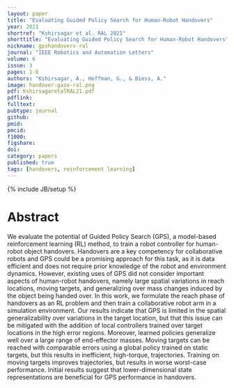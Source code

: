 ```yaml
---
layout: paper
title: "Evaluating Guided Policy Search for Human-Robot Handovers"
year: 2021
shortref: "Kshirsagar et al. RAL 2021"
shorttitle: "Evaluating Guided Policy Search for Human-Robot Handovers"
nickname: gpshandovers-ral
journal: "IEEE Robotics and Automation Letters"
volume: 6 
issue: 3
pages: 1-8
authors: "Kshirsagar, A., Hoffman, G., & Biess, A."
image: handover-gaze-ral.png
pdf: KshirsagaretalRAL21.pdf
pdflink: 
fulltext:  
pubtype: journal
github:
pmid:  
pmcid:
f1000:
figshare:
doi: 
category: papers
published: true
tags: [handovers, reinforcement learning]
---
```

{% include JB/setup %}

# Abstract

We evaluate the potential of Guided Policy Search (GPS), a model-based reinforcement learning (RL) method, to train a robot controller for human-robot object handovers. Handovers are a key competency for collaborative robots and GPS could be a promising approach for this task, as it is data efficient and does not require prior knowledge of the robot and environment dynamics. However, existing uses of GPS did not consider important aspects of human-robot handovers, namely large spatial variations in reach locations, moving targets, and generalizing over mass changes induced by the object being handed over. In this work, we formulate the reach phase of handovers as an RL problem and then train a collaborative robot arm in a simulation environment. Our results indicate that GPS is limited in the spatial generalizability over variations in the target location, but that this issue can be mitigated with the addition of local controllers trained over target locations in the high error regions. Moreover, learned policies generalize well over a large range of end-effector masses. Moving targets can be reached with comparable errors using a global policy trained on static targets, but this results in inefficient, high-torque, trajectories. Training on moving targets improves trajectories, but results in worse worst-case performance. Initial results suggest that lower-dimensional state representations are beneficial for GPS performance in handovers.

